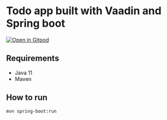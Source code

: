 # Todo app built with Vaadin and Spring boot

[![Open in Gitpod](https://gitpod.io/button/open-in-gitpod.svg)](https://gitpod.io/#https://github.com/marcushellberg/vaadin-java-todo)

## Requirements

* Java 11
* Maven

## How to run

 `mvn spring-boot:run`